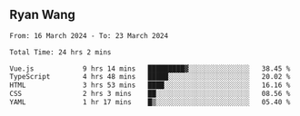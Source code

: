## Ryan Wang

<!--START_SECTION:waka-->

```txt
From: 16 March 2024 - To: 23 March 2024

Total Time: 24 hrs 2 mins

Vue.js            9 hrs 14 mins   █████████▓░░░░░░░░░░░░░░░   38.45 %
TypeScript        4 hrs 48 mins   █████░░░░░░░░░░░░░░░░░░░░   20.02 %
HTML              3 hrs 53 mins   ████░░░░░░░░░░░░░░░░░░░░░   16.16 %
CSS               2 hrs 3 mins    ██░░░░░░░░░░░░░░░░░░░░░░░   08.56 %
YAML              1 hr 17 mins    █▒░░░░░░░░░░░░░░░░░░░░░░░   05.40 %
```

<!--END_SECTION:waka-->

